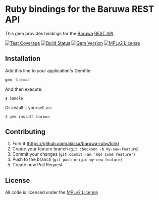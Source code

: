 # Ruby bindings for the Baruwa REST API

This gem provides bindings for the [Baruwa](https://www.baruwa.com/) [REST API](https://www.baruwa.com/docs/api/)

[![Test Coverage](https://codeclimate.com/github/akissa/baruwa-ruby/badges/coverage.svg)](https://codeclimate.com/github/akissa/baruwa-ruby/coverage)
[![Build Status](https://travis-ci.org/akissa/baruwa-ruby.svg?branch=master)](https://travis-ci.org/akissa/baruwa-ruby)
[![Gem Version](https://badge.fury.io/rb/baruwa.svg)](https://badge.fury.io/rb/baruwa)
[![MPLv2 License](https://img.shields.io/badge/license-MPLv2-blue.svg?style=flat-square)](https://www.mozilla.org/MPL/2.0/)

## Installation

Add this line to your application's Gemfile:

```ruby
gem 'baruwa'
```

And then execute:

    $ bundle

Or install it yourself as:

    $ gem install baruwa

## Contributing

1. Fork it (https://github.com/akissa/baruwa-ruby/fork)
2. Create your feature branch (`git checkout -b my-new-feature`)
3. Commit your changes (`git commit -am 'Add some feature'`)
4. Push to the branch (`git push origin my-new-feature`)
5. Create new Pull Request


## License

All code is licensed under the
[MPLv2 License](https://github.com/akissa/baruwa-ruby/blob/master/LICENSE)

